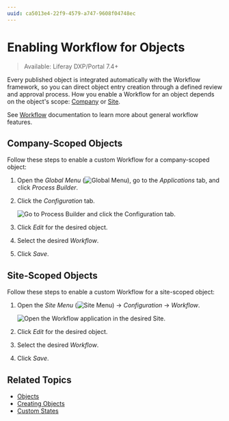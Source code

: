 ```yaml
---
uuid: ca5013e4-22f9-4579-a747-9608f04748ec
---
```

# Enabling Workflow for Objects

> Available: Liferay DXP/Portal 7.4+

Every published object is integrated automatically with the Workflow framework, so you can direct object entry creation through a defined review and approval process. How you enable a Workflow for an object depends on the object's scope: [Company](#company-scoped-objects) or [Site](#site-scoped-objects).

See [Workflow](../../process-automation/workflow.md) documentation to learn more about general workflow features.

## Company-Scoped Objects

Follow these steps to enable a custom Workflow for a company-scoped object:

1. Open the *Global Menu* (![Global Menu](../../images/icon-applications-menu.png)), go to the *Applications* tab, and click *Process Builder*.

1. Click the *Configuration* tab.

   ![Go to Process Builder and click the Configuration tab.](./enabling-workflows-for-objects/images/01.png)

1. Click *Edit* for the desired object.

1. Select the desired *Workflow*.

1. Click *Save*.

## Site-Scoped Objects

Follow these steps to enable a custom Workflow for a site-scoped object:

1. Open the *Site Menu* (![Site Menu](../../images/icon-menu.png)) &rarr; *Configuration* &rarr; *Workflow*.

   ![Open the Workflow application in the desired Site.](./enabling-workflows-for-objects/images/02.png)

1. Click *Edit* for the desired object.

1. Select the desired *Workflow*.

1. Click *Save*.

## Related Topics

* [Objects](../objects.md)
* [Creating Objects](./creating-and-managing-objects/creating-objects.md)
* [Custom States](./creating-and-managing-objects/fields/adding-and-managing-custom-states.md)
